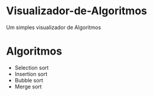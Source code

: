 # Visualizador-de-Algoritmos
Um simples visualizador de Algoritmos

# Algoritmos
* Selection sort
* Insertion sort
* Bubble sort
* Merge sort
